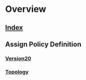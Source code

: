 # Overview
## [Index](index.md)
## Assign Policy Definition
### [Version20](assign-policy-definition.md)
### [Topology](network-watcher-topology-overview.md)